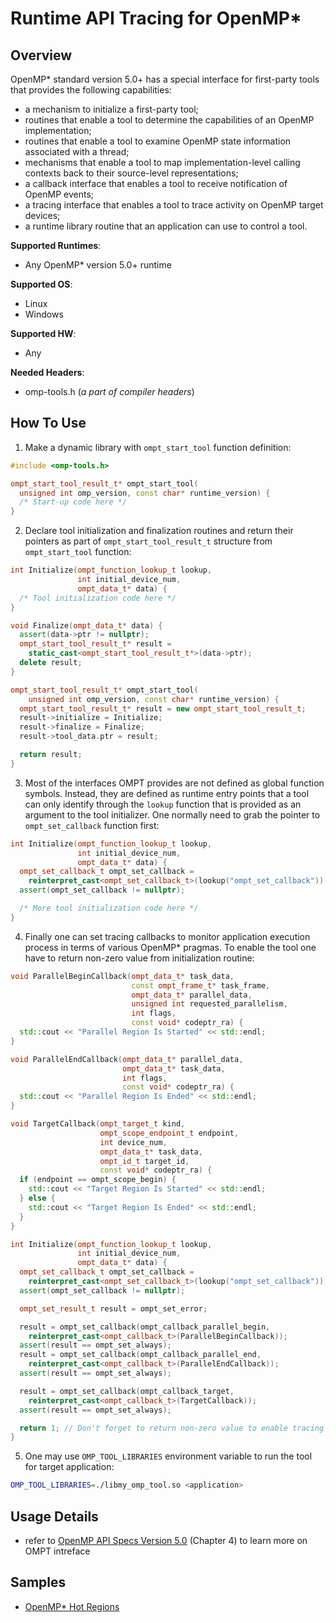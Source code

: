 # Runtime API Tracing for OpenMP*
## Overview
OpenMP* standard version 5.0+ has a special interface for first-party tools that provides the following capabilities:
- a mechanism to initialize a first-party tool;
- routines that enable a tool to determine the capabilities of an OpenMP implementation;
- routines that enable a tool to examine OpenMP state information associated with a thread;
- mechanisms that enable a tool to map implementation-level calling contexts back to their source-level representations;
- a callback interface that enables a tool to receive notification of OpenMP events;
- a tracing interface that enables a tool to trace activity on OpenMP target devices;
- a runtime library routine that an application can use to control a tool.

**Supported Runtimes**:
- Any OpenMP* version 5.0+ runtime

**Supported OS**:
- Linux
- Windows

**Supported HW**:
- Any

**Needed Headers**:
- omp-tools.h (*a part of compiler headers*)

## How To Use
1. Make a dynamic library with `ompt_start_tool` function definition:
```cpp
#include <omp-tools.h>

ompt_start_tool_result_t* ompt_start_tool(
  unsigned int omp_version, const char* runtime_version) {
  /* Start-up code here */
}
```
2. Declare tool initialization and finalization routines and return their pointers as part of `ompt_start_tool_result_t` structure from `ompt_start_tool` function:
```cpp
int Initialize(ompt_function_lookup_t lookup,
               int initial_device_num,
               ompt_data_t* data) {
  /* Tool initialization code here */
}

void Finalize(ompt_data_t* data) {
  assert(data->ptr != nullptr);
  ompt_start_tool_result_t* result =
    static_cast<ompt_start_tool_result_t*>(data->ptr);
  delete result;
}

ompt_start_tool_result_t* ompt_start_tool(
    unsigned int omp_version, const char* runtime_version) {
  ompt_start_tool_result_t* result = new ompt_start_tool_result_t;
  result->initialize = Initialize;
  result->finalize = Finalize;
  result->tool_data.ptr = result;

  return result;
}
```
3. Most of the interfaces OMPT provides are not defined as global function symbols. Instead, they are defined as runtime entry points that a tool can only identify through the `lookup` function that is provided as an argument to the tool initializer. One normally need to grab the pointer to `ompt_set_callback` function first:
```cpp
int Initialize(ompt_function_lookup_t lookup,
               int initial_device_num,
               ompt_data_t* data) {
  ompt_set_callback_t ompt_set_callback =
    reinterpret_cast<ompt_set_callback_t>(lookup("ompt_set_callback"));
  assert(ompt_set_callback != nullptr);

  /* More tool initialization code here */
}
```
4. Finally one can set tracing callbacks to monitor application execution process in terms of various OpenMP* pragmas. To enable the tool  one have to return non-zero value from initialization routine:
```cpp
void ParallelBeginCallback(ompt_data_t* task_data,
                           const ompt_frame_t* task_frame,
                           ompt_data_t* parallel_data,
                           unsigned int requested_parallelism,
                           int flags,
                           const void* codeptr_ra) {
  std::cout << "Parallel Region Is Started" << std::endl;
}

void ParallelEndCallback(ompt_data_t* parallel_data,
                         ompt_data_t* task_data,
                         int flags,
                         const void* codeptr_ra) {
  std::cout << "Parallel Region Is Ended" << std::endl;
}

void TargetCallback(ompt_target_t kind,
                    ompt_scope_endpoint_t endpoint,
                    int device_num,
                    ompt_data_t* task_data,
                    ompt_id_t target_id,
                    const void* codeptr_ra) {
  if (endpoint == ompt_scope_begin) {
    std::cout << "Target Region Is Started" << std::endl;
  } else {
    std::cout << "Target Region Is Ended" << std::endl;
  }
}

int Initialize(ompt_function_lookup_t lookup,
               int initial_device_num,
               ompt_data_t* data) {
  ompt_set_callback_t ompt_set_callback =
    reinterpret_cast<ompt_set_callback_t>(lookup("ompt_set_callback"));
  assert(ompt_set_callback != nullptr);

  ompt_set_result_t result = ompt_set_error;

  result = ompt_set_callback(ompt_callback_parallel_begin,
    reinterpret_cast<ompt_callback_t>(ParallelBeginCallback));
  assert(result == ompt_set_always);
  result = ompt_set_callback(ompt_callback_parallel_end,
    reinterpret_cast<ompt_callback_t>(ParallelEndCallback));
  assert(result == ompt_set_always);

  result = ompt_set_callback(ompt_callback_target,
    reinterpret_cast<ompt_callback_t>(TargetCallback));
  assert(result == ompt_set_always);

  return 1; // Don't forget to return non-zero value to enable tracing
}
```
5. One may use `OMP_TOOL_LIBRARIES` environment variable to run the tool for target application:
```sh
OMP_TOOL_LIBRARIES=./libmy_omp_tool.so <application>
```

## Usage Details
- refer to [OpenMP API Specs Version 5.0](https://www.openmp.org/wp-content/uploads/OpenMP-API-Specification-5.0.pdf) (Chapter 4) to learn more on OMPT intreface

## Samples
- [OpenMP* Hot Regions](../../samples/omp_hot_regions)